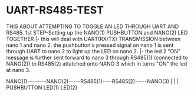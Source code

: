 # UART-RS485-TEST


THIS ABOUT ATTEMPTING TO TOGGLE AN LED THROUGH UART AND RS485.
1st STEP-Setting up the NANO(1) PUSHBUTTON and NANO(2) LED TOGETHER
  |- this will deal with UART(RX/TX) TRANSMISSION between nano 1 and  nano 2. the pushbutton's pressed signal on nano 1 is sent through UART to nano 2 to light up the LED on nano 2.
  |- the led 2 "ON" message is further sent forward to nano 3 through RS485(1) (connected to NANO(2)) to RS485(2) attatched onto NANO 3 which in turns "ON" the led at nano 3.


NANO(1)--------NANO(2)-----RS485(1)----RS485(2)-----NANO(3)
 |               |                                    |  
PUSHBUTTON      LED(1)                               LED(2)


